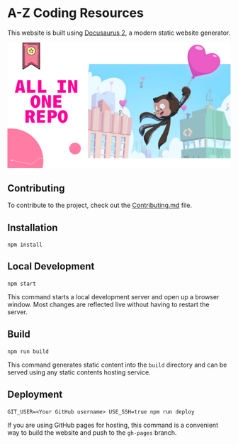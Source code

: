 # A-Z Coding Resources

This website is built using [Docusaurus 2](https://v2.docusaurus.io/), a modern static website generator.

![img](static/img/img.png)

## Contributing

To contribute to the project, check out the [Contributing.md](https://github.com/hulyak/a-to-z-coding-resources/blob/main/CONTRIBUTING.md) file.

## Installation

```console
npm install
```

## Local Development

```console
npm start
```

This command starts a local development server and open up a browser window. Most changes are reflected live without having to restart the server.

## Build

```console
npm run build
```

This command generates static content into the `build` directory and can be served using any static contents hosting service.

## Deployment

```console
GIT_USER=<Your GitHub username> USE_SSH=true npm run deploy
```

If you are using GitHub pages for hosting, this command is a convenient way to build the website and push to the `gh-pages` branch.
